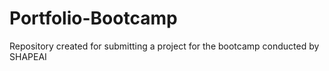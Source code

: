 # Portfolio-Bootcamp
Repository created for submitting a project for the bootcamp conducted by SHAPEAI
